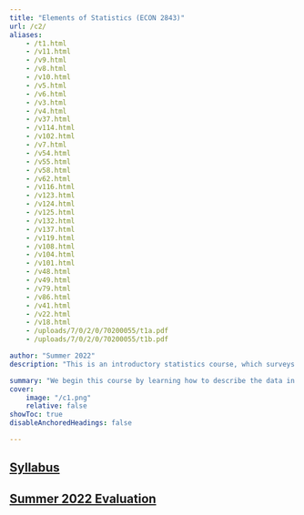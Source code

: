 ```yaml
---
title: "Elements of Statistics (ECON 2843)" 
url: /c2/
aliases:
    - /t1.html
    - /v11.html
    - /v9.html
    - /v8.html
    - /v10.html
    - /v5.html
    - /v6.html
    - /v3.html
    - /v4.html
    - /v37.html
    - /v114.html
    - /v102.html
    - /v7.html
    - /v54.html
    - /v55.html
    - /v58.html
    - /v62.html
    - /v116.html
    - /v123.html
    - /v124.html
    - /v125.html
    - /v132.html
    - /v137.html
    - /v119.html
    - /v108.html
    - /v104.html
    - /v101.html
    - /v48.html
    - /v49.html
    - /v79.html
    - /v86.html
    - /v41.html
    - /v22.html
    - /v18.html
    - /uploads/7/0/2/0/70200055/t1a.pdf
    - /uploads/7/0/2/0/70200055/t1b.pdf

author: "Summer 2022"
description: "This is an introductory statistics course, which surveys basic statistical techniques with particular emphasis on business and economic applications. The learning objective of this course is to improve students' analytical skills in understanding and employing the descriptive and inferential statistics." 

summary: "We begin this course by learning how to describe the data in use. Then, we focus on applied probability theory, which enables us to understand the essence of statistical inference. And for the rest of the course, we explore multiple inference tools such as confidence interval estimation, hypothesis testing, and the analysis of variance. These tools help us make use of sample data to reach conclusions about population parameters." 
cover:
    image: "/c1.png"
    relative: false
showToc: true
disableAnchoredHeadings: false

---
```



## [Syllabus](/Syllabus2_ECON_2843.pdf)

## [Summer 2022 Evaluation](/Eval_Summer_2022_ECON_2843.pdf)




